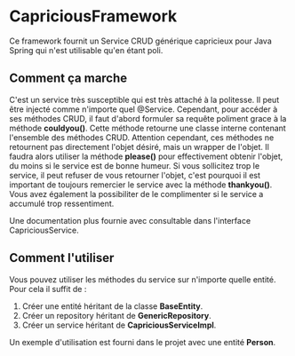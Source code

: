 # CapriciousFramework
Ce framework fournit un Service CRUD générique capricieux pour Java Spring qui n'est utilisable qu'en étant poli.

## Comment ça marche
C'est un service très susceptible qui est très attaché à la politesse. Il peut être injecté comme n'importe quel @Service. Cependant, pour accéder à ses méthodes CRUD, il faut d'abord formuler sa requête poliment grace à la méthode **couldyou()**. Cette méthode retourne une classe interne contenant l'ensemble des méthodes CRUD. Attention cependant, ces méthodes ne retournent pas directement l'objet désiré, mais un wrapper de l'objet. Il faudra alors utiliser la méthode **please()** pour effectivement obtenir l'objet, du moins si le service est de bonne humeur. Si vous sollicitez trop le service, il peut refuser de vous retourner l'objet, c'est pourquoi il est important de toujours remercier le service avec la méthode **thankyou()**. Vous avez également la possibiliter de le complimenter si le service a accumulé trop ressentiment.

Une documentation plus fournie avec consultable dans l'interface CapriciousService.

## Comment l'utiliser
Vous pouvez utiliser les méthodes du service sur n'importe quelle entité. Pour cela il suffit de :
1. Créer une entité héritant de la classe **BaseEntity**.
2. Créer un repository héritant de **GenericRepository**.
3. Créer un service héritant de **CapriciousServiceImpl**.

Un exemple d'utilisation est fourni dans le projet avec une entité **Person**.

